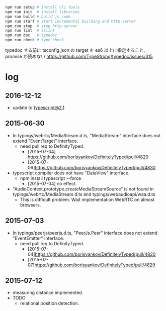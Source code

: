 

```sh
npm run setup # install cli tools
npm run init  # install libraries
npm run build # build js code
npm run start # start incremental building and http-server
npm run stop  # stop http-server
npm run lint  # tslint
npm run doc   # typedoc
npm run check # type check
```


typedoc する前に tsconfig.json の target を es6 以上に指定すること。promise が読めない https://github.com/TypeStrong/typedoc/issues/315


# log

## 2016-12-12

* update to typescript@2.1

## 2015-06-30

* In typings/webrtc/MediaStream.d.ts, "MediaStream" interface does not extend "EventTarget" interface.
  * need pull req to DefinityTyped.
    * [2015-07-04] https://github.com/borisyankov/DefinitelyTyped/pull/4820
    * [2015-07-06]https://github.com/borisyankov/DefinitelyTyped/pull/4830
* typescript compiler does not have "DataView" interface.
  * npm install typescript --force
    * [2015-07-04] no effect.
* "AudioContext.prototype.createMediaStreamSource" is not found in typings/webrtc/MediaStream.d.ts and typings/webaudioapi/waa.d.ts
  * This is difficult problem. Wait implementation WebRTC on almost browsers.

## 2015-07-03

* In typings/peerjs/peerjs.d.ts, "PeerJs.Peer" interface does not extend "EventEmitter" interface.
  * need pull req to DefinityTyped.
    * [2015-07-04]https://github.com/borisyankov/DefinitelyTyped/pull/4820
    * [2015-07-07]https://github.com/borisyankov/DefinitelyTyped/pull/4829

## 2015-07-12

* measuring distance implemented.
* TODO
  * relational position detection.
